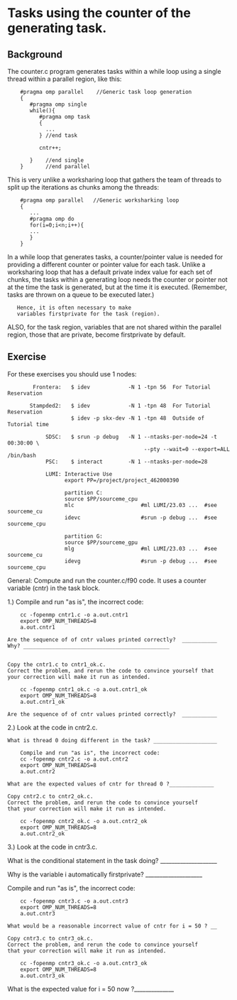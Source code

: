 
# Tasks using the counter of the generating task.

## Background

The counter.c program generates tasks within a while loop
using a single thread within a parallel region, like this:

```
    #pragma omp parallel    //Generic task loop generation
    {
       #pragma omp single
       while(){
          #pragma omp task
          {
            ...
          } //end task

          cntr++;

       }    //end single
    }       //end parallel
```

This is very unlike a worksharing loop that gathers the team of
threads to split up the iterations as chunks among the threads:

```
    #pragma omp parallel   //Generic worksharking loop
    {
       ...
       #pragma omp do
       for(i=0;i<n;i++){
       ...
       }
    }
```

In a while loop that generates tasks, a counter/pointer value is needed 
for providing a different counter or pointer value for each task.  Unlike a
worksharing loop that has a default private index value for each set of chunks,
the tasks within a generating loop needs the counter or pointer not at the time
the task is generated, but at the time it is executed. (Remember, tasks are
thrown on a queue to be executed later.) 

       Hence, it is often necessary to make
       variables firstprivate for the task (region). 

ALSO, for the task region, variables that are not shared within the parallel 
region, those that are private, become firstprivate by default.


## Exercise


For these exercises you should use 1 nodes:

```
        Frontera:   $ idev            -N 1 -tpn 56  For Tutorial Reservation

       Stampded2:   $ idev            -N 1 -tpn 48  For Tutorial Reservation
                    $ idev -p skx-dev -N 1 -tpn 48  Outside of Tutorial time

            SDSC:   $ srun -p debug   -N 1 --ntasks-per-node=24 -t 00:30:00 \
                                           --pty --wait=0 --export=ALL /bin/bash
            PSC:    $ interact        -N 1 --ntasks-per-node=28

            LUMI: Interactive Use
                  export PP=/project/project_462000390

                  partition C:
                  source $PP/sourceme_cpu
                  mlc                     #ml LUMI/23.03 ...  #see sourceme_cu
                  idevc                   #srun -p debug ...  #see sourceme_cpu

                  partition G:
                  source $PP/sourceme_gpu
                  mlg                     #ml LUMI/23.03 ...  #see sourceme_cu
                  idevg                   #srun -p debug ...  #see sourceme_cpu
```

General: Compute and run the counter.c/f90 code. It uses a counter variable (cntr) in the task block.

1.)
    Compile and run "as is", the incorrect code:
```
    cc -fopenmp cntr1.c -o a.out.cntr1
    export OMP_NUM_THREADS=8
    a.out.cntr1
```

    Are the sequence of of cntr values printed correctly?  ___________
    Why? ______________________________________________


    Copy the cntr1.c to cntr1_ok.c.
    Correct the problem, and rerun the code to convince yourself that
    your correction will make it run as intended.
```
    cc -fopenmp cntr1_ok.c -o a.out.cntr1_ok
    export OMP_NUM_THREADS=8
    a.out.cntr1_ok
```
    Are the sequence of of cntr values printed correctly?  ___________

2.)
    Look at the code in cntr2.c.

    What is thread 0 doing different in the task? ____________________
```
    Compile and run "as is", the incorrect code:
    cc -fopenmp cntr2.c -o a.out.cntr2
    export OMP_NUM_THREADS=8
    a.out.cntr2
```

    What are the expected values of cntr for thread 0 ?______________

    Copy cntr2.c to cntr2_ok.c.
    Correct the problem, and rerun the code to convince yourself 
    that your correction will make it run as intended.
```
    cc -fopenmp cntr2_ok.c -o a.out.cntr2_ok
    export OMP_NUM_THREADS=8
    a.out.cntr2_ok
```


3.)
   Look at the code in cntr3.c.  

   What is the conditional statement in the task doing? ____________________

   Why is the variable i automatically firstprivate?    ____________________

   Compile and run "as is", the incorrect code:
```
    cc -fopenmp cntr3.c -o a.out.cntr3
    export OMP_NUM_THREADS=8
    a.out.cntr3
```

    What would be a reasonable incorrect value of cntr for i = 50 ? __ 

    Copy cntr3.c to cntr3_ok.c.
    Correct the problem, and rerun the code to convince yourself 
    that your correction will make it run as intended.
```
    cc -fopenmp cntr3_ok.c -o a.out.cntr3_ok
    export OMP_NUM_THREADS=8
    a.out.cntr3_ok
```
   What is the expected value for i = 50 now ?______________
